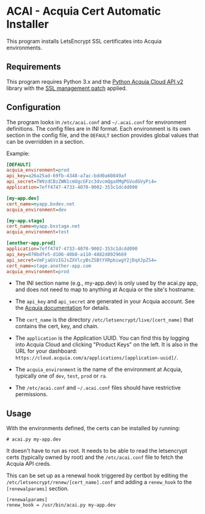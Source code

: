 # ACAI - Acquia Cert Automatic Installer

This program installs LetsEncrypt SSL certificates into Acquia environments.


## Requirements

This program requires Python 3.x and the [Python Acquia Cloud API v2](https://github.com/pmatias/python-acquia-cloud-2) library with the [SSL management patch](https://github.com/pmatias/python-acquia-cloud-2/pull/33) applied.

## Configuration
The program looks in `/etc/acai.conf` and `~/.acai.conf` for environment definitions.  The config files are in INI format.  Each environment is its own section in the config file, and the `DEFAULT` section provides global values that can be overridden in a section.

Example:

```ini
[DEFAULT]
acquia_environment=prod
api_key=a26a25ad-69fb-4348-a7ac-bdd0a60849af
api_secret=TW9zdCBzZWN1cmUgcGFzc3dvcmQgaXMgPGVudGVyPi4=
application=7eff4747-4733-4070-9002-353c1dcdd090

[my-app.dev]
cert_name=myapp.bxdev.net
acquia_environment=dev

[my-app.stage]
cert_name=myapp.bxstage.net
acquia_environment=test

[another-app.prod]
application=7eff4747-4733-4070-9002-353c1dcdd090
api_key=070bdfe5-d106-40b0-a110-4882d8929669
api_secret=VmFjaGVzIGJsZXVlcyBsZSBtYXRpbiwgY2jDqXJpZS4=
cert_name=stage.another-app.com
acquia_environment=prod
```

* The INI section name (e.g., my-app.dev) is only used by the acai.py app, and does not need to map to anything at Acquia or the site's hostname.

* The `api_key` and `api_secret` are generated in your Acquia account.  See the [Acquia documentation](https://docs.acquia.com/cloud-platform/develop/api/auth/) for details.

* The `cert_name` is the directory `/etc/letsencrypt/live/[cert_name]` that contains the cert, key, and chain.

* The `application` is the Application UUID.  You can find this by logging into Acquia Cloud and clicking "Product Keys" on the left.  It is also in the URL for your dashboard: `https://cloud.acquia.com/a/applications/[application-uuid]/`.

* The `acquia_environment` is the name of the environment at Acquia, typically one of `dev`, `test`, `prod` or `ra`.

* The `/etc/acai.conf` and `~/.acai.conf` files should have restrictive permissions.

## Usage

With the environments defined, the certs can be installed by running:

```
# acai.py my-app.dev
```

It doesn't have to run as root.  It needs to be able to read the letsencrypt certs (typically owned by root) and the `/etc/acai.conf` file to fetch the Acquia API creds.

This can be set up as a renewal hook triggered by certbot by editing the `/etc/letsencrypt/renew/[cert_name].conf` and adding a `renew_hook` to the `[renewalparams]` section.

```
[renewalparams]
renew_hook = /usr/bin/acai.py my-app.dev
```
